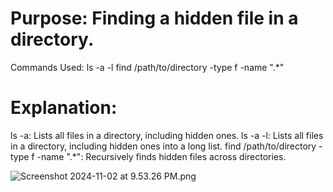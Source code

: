 # Purpose: Finding a hidden file in a directory.
Commands Used:
ls -a -l
find /path/to/directory -type f -name ".*"

# Explanation:
ls -a: Lists all files in a directory, including hidden ones.
ls -a -l: Lists all files in a directory, including hidden ones into a long list.
find /path/to/directory -type f -name ".*": Recursively finds hidden files across directories.

![Screenshot 2024-11-02 at 9.53.26 PM.png](https://prod-files-secure.s3.us-west-2.amazonaws.com/eb0ece85-69e9-43dd-abbd-0b97e3e44b98/242fc521-d868-4d9b-b023-0342402bdd1f/Screenshot_2024-11-02_at_9.53.26_PM.png)
